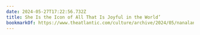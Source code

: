 ```yaml
---
date: 2024-05-27T17:22:56.732Z
title: She Is the Icon of All That Is Joyful in the World’
bookmarkOf: https://www.theatlantic.com/culture/archive/2024/05/nanalan-show/678516/
---
```


